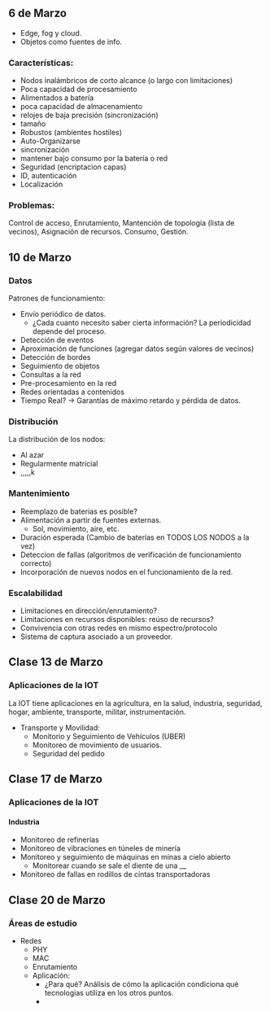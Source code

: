 ## 6 de Marzo

- Edge, fog y cloud.
- Objetos como fuentes de info. 
### Características:
- Nodos inalámbricos de corto alcance (o largo con limitaciones)
- Poca capacidad de procesamiento
- Alimentados a batería
- poca capacidad de almacenamiento
- relojes de baja precisión (sincronización)
- tamaño
- Robustos (ambientes hostiles)
- Auto-Organizarse
- sincronización
- mantener bajo consumo por la batería o red
- Seguridad (encriptacion capas)
- ID, autenticación
- Localización
### Problemas:
Control de acceso, Enrutamiento, Mantención de topología (lista de vecinos), Asignación de recursos. Consumo, Gestión.

## 10 de Marzo

### Datos

Patrones de funcionamiento:
- Envío periódico de datos. 
	- ¿Cada cuanto necesito saber cierta información? La periodicidad depende del proceso.
- Detección de eventos 
- Aproximación de funciones (agregar datos según valores de vecinos)
- Detección de bordes
- Seguimiento de objetos
- Consultas a la red
- Pre-procesamiento en la red
- Redes orientadas a contenidos
- Tiempo Real? -> Garantías de máximo retardo y pérdida de datos.

### Distribución

La distribución de los nodos:
- Al azar
- Regularmente matricial
- ,,,,,k

### Mantenimiento
- Reemplazo de baterias es posible? 
- Alimentación a partir de fuentes externas.
	- Sol, movimiento, aire, etc.
- Duración esperada (Cambio de baterías en TODOS LOS NODOS a la vez)
- Deteccion de fallas (algoritmos de verificación de funcionamiento correcto)
- Incorporación de nuevos nodos en el funcionamiento de la red.

### Escalabilidad
- Limitaciones en dirección/enrutamiento?
- Limitaciones en recursos disponibles: reúso de recursos?
- Convivencia con otras redes en mismo espectro/protocolo
- Sistema de captura asociado a un proveedor.

## Clase 13 de Marzo
### Aplicaciones de la IOT
La IOT tiene aplicaciones en la agricultura, en la salud, industria, seguridad, hogar, ambiente, transporte, militar, instrumentación.
- Transporte y Movilidad:
	- Monitorio y Seguimiento de Vehículos (UBER)
	- Monitoreo de movimiento de usuarios.
	- Seguridad del pedido

## Clase 17 de Marzo

###  Aplicaciones de la IOT
#### Industria
- Monitoreo de refinerías
- Monitoreo de vibraciones en túneles de minería
- Monitoreo y seguimiento de máquinas en minas a cielo abierto
	- Monitorear cuando se sale el diente de una __
- Monitoreo de fallas en rodillos de cintas transportadoras


## Clase 20 de Marzo

### Áreas de estudio
- Redes
	- PHY
	- MAC
	- Enrutamiento
	- Aplicación:
		- ¿Para qué? Análisis de cómo la aplicación condiciona qué tecnologias utiliza en los otros puntos.
		- 